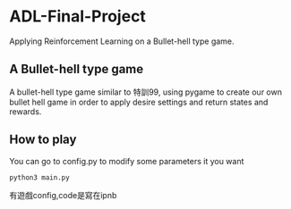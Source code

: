 # ADL-Final-Project
Applying Reinforcement Learning on a Bullet-hell type game.

## A Bullet-hell type game
A bullet-hell type game similar to 特訓99, using pygame to create our own bullet hell game in order to apply desire settings and return states and rewards.

## How to play
You can go to config.py to modify some parameters it you want
```sh
python3 main.py
```
有遊戲config,code是寫在ipnb